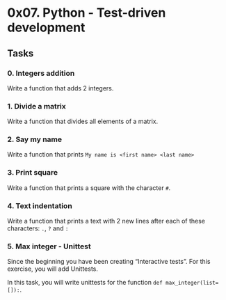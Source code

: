 # 0x07. Python - Test-driven development

## Tasks

### 0. Integers addition



Write a function that adds 2 integers.


### 1. Divide a matrix


Write a function that divides all elements of a matrix.


### 2. Say my name


Write a function that prints `My name is <first name> <last name>`


### 3. Print square


Write a function that prints a square with the character `#`.



### 4. Text indentation



Write a function that prints a text with 2 new lines after each of these characters: `.`, `?` and `:`



### 5. Max integer - Unittest



Since the beginning you have been creating “Interactive tests”. For this exercise, you will add Unittests.

In this task, you will write unittests for the function `def max_integer(list=[]):`.

